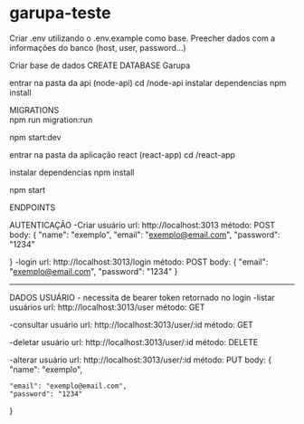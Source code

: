 # garupa-teste

Criar .env utilizando o .env.example como base. Preecher dados com a informações do banco (host, user, password...)

Criar base de dados
CREATE DATABASE Garupa

entrar na pasta da api (node-api)
cd /node-api
instalar dependencias
npm install

MIGRATIONS                               
npm run migration:run

npm start:dev

entrar na pasta da aplicação react (react-app)
cd /react-app

instalar dependencias
npm install

npm start

ENDPOINTS 

AUTENTICAÇÃO 
-Criar usuário
url: http://localhost:3013
método: POST
body: {
    "name": "exemplo",
    "email": "exemplo@email.com",
    "password": "1234"

}
-login
url: http://localhost:3013/login
método: POST
body: {
    "email": "exemplo@email.com",
    "password": "1234"
}
_____

DADOS USUÁRIO - necessita de bearer token retornado no login
-listar usuários
url: http://localhost:3013/user
método: GET

-consultar usuário
url: http://localhost:3013/user/:id
método: GET

-deletar usuário
url: http://localhost:3013/user/:id
método: DELETE

-alterar usuário
url: http://localhost:3013/user/:id
método: PUT
body: {
    "name": "exemplo",

    "email": "exemplo@email.com",
    "password": "1234"

}